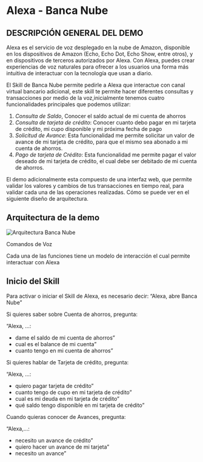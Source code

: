# Alexa - Banca Nube

## DESCRIPCIÓN GENERAL DEL DEMO

Alexa es el servicio de voz desplegado en la nube de Amazon, disponible en los dispositivos de Amazon (Echo, Echo Dot, Echo Show, entre otros), y en dispositivos de terceros autorizados por Alexa. Con Alexa, puedes crear experiencias de voz naturales para ofrecer a los usuarios  una forma más intuitiva de interactuar con la tecnología que usan a diario. 

El Skill de Banca Nube permite pedirle a Alexa que interactue con canal virtual bancario adicional, este skill te permite  hacer diferentes consultas y transacciones por medio de la voz,inicialmente tenemos cuatro funcionalidades principales que podemos utilizar:

1. *Consulta de Saldo*, Conocer el saldo actual de mi cuenta de ahorros
2. *Consulta de tarjeta de crédito*: Conocer cuanto debo pagar en mi tarjeta de crédito, mi cupo disponible y mi próxima fecha de pago
3. *Solicitud de Avance*: Esta funcionalidad me permite solicitar un valor de avance de mi tarjeta de crédito, para que el mismo sea abonado a mi cuenta de ahorros.
4. *Pago de tarjeta de Crédito*: Esta funcionalidad me permite pagar el valor deseado de mi tarjeta de crédito, el cual debe ser debitado de mi cuenta de ahorros. 


El demo adicionalmente esta compuesto de una interfaz web, que permite validar los valores y cambios de tus transacciones en tiempo real, para validar cada una de las operaciones realizadas. Cómo se puede ver en el siguiente diseño de arquitectura.

## Arquitectura de la demo

![Arquitectura Banca Nube](https://alexa-bank-web-demo.s3.amazonaws.com/img/Alexa+Banca+Nube.png)

Comandos de Voz

Cada una de las funciones tiene un modelo de interacción el cual permite interactuar con Alexa

## Inicio del Skill
Para activar o iniciar el Skill de Alexa, es necesario decir: “Alexa, abre Banca Nube”

Si quieres saber sobre Cuenta de ahorros, pregunta: 

  “Alexa, ...:
  * dame el  saldo de mi cuenta de ahorros”
  * cual es el  balance de mi cuenta”
  * cuanto  tengo en mi cuenta de ahorros”

Si quieres hablar de Tarjeta de crédito, pregunta: 

  “Alexa, ...:
  * quiero  pagar tarjeta de crédito”
  * cuanto  tengo de cupo en mi tarjeta de crédito”
  * cual es mi  deuda en mi tarjeta de crédito”
  * qué saldo  tengo disponible en mi tarjeta de crédito”

Cuando quieras conocer de Avances, pregunta: 

  “Alexa,...:
  * necesito  un avance de crédito”
  * quiero  hacer un avance de mi tarjeta”
  * necesito  un avance”




